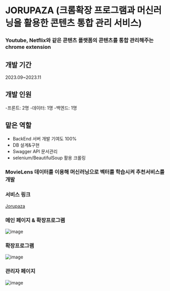 # JORUPAZA (크롬확장 프로그램과 머신러닝을 활용한 콘텐츠 통합 관리 서비스)
### Youtube, Netflix와 같은 콘텐츠 플랫폼의 콘텐츠를 통합 관리해주는 chrome extension 

## 개발 기간
2023.09~2023.11

## 개발 인원
-프론트: 2명
-데이터: 1명
-백엔드: 1명

## 맡은 역할
- BackEnd 서버 개발 기여도 100%
- DB 설계&구현
- Swagger API 문서관리
- selenium/BeautifulSoup 활용 크롤링


### MovieLens 데이터를 이용해 머신러닝으로 벡터를 학습시켜 추천서비스를 개발

### 서비스 링크
[Jorupaza](http://ceprj.gachon.ac.kr:60002/)

### 메인 페이지 & 확장프로그램
![image](https://github.com/epass1123/jorupaza/assets/59950506/09de9104-5700-4ceb-97a6-a8a6807e3f8d)

### 확장프로그램
![image](https://github.com/epass1123/jorupaza/assets/59950506/6eb38481-9c14-41c8-b0e2-5b7f02528182)

### 관리자 페이지
![image](https://github.com/epass1123/jorupaza/assets/59950506/b920260d-85dc-4cd6-aaaf-411d5a2ea33e)

